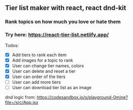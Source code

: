 ## Tier list maker with react, react dnd-kit

### Rank topics on how much you love or hate them

### Try here: https://react-tier-list.netlify.app/

Todos:

- [x] Add tiers to rank each item
- [x] Add images for a topic to rank
- [x] User can change tier names, colors
- [x] User can delete and reset a tier
- [x] User can order of the tiers
- [ ] User can add more tiers
- [ ] User can download tier list as an image

dnd logic from: https://codesandbox.io/s/playground-0mine?file=/src/App.jsx
